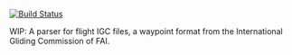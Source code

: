 [![Build Status](https://travis-ci.org/blockscope/haskell-flight-igc.svg)](https://travis-ci.org/blockscope/haskell-flight-igc)

WIP: A parser for flight IGC files, a waypoint format from the International Gliding Commission of FAI.
